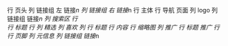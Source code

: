 行 页头
    列 链接组 左
        链接*n
    列 链接组 右
        链接*n
行 主体
    行 导航 页面
        列 logo
        列 链接组
            链接*n
        列 搜索区
    行  
        行 标题
        行
            列 精选
                列 喜欢
                列
                    行 标题
                    行 内容
                    行 缩略图 
            列 推广
                行 标题 推广
                行 
行 页脚
    列 元信息
    列 链接组
        链接*n